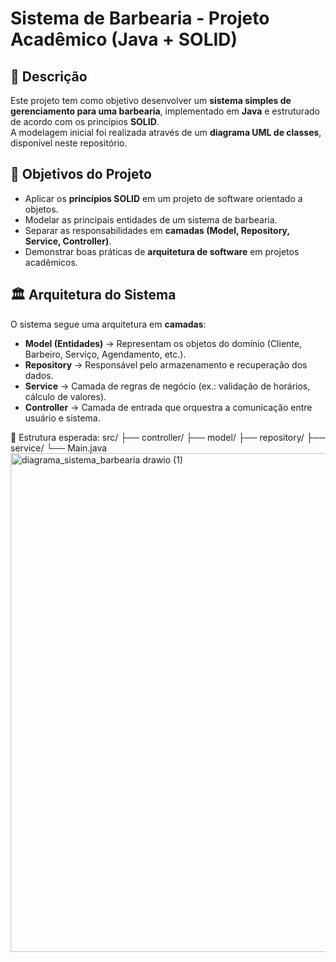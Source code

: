 # Sistema de Barbearia - Projeto Acadêmico (Java + SOLID)

## 📌 Descrição
Este projeto tem como objetivo desenvolver um **sistema simples de gerenciamento para uma barbearia**, implementado em **Java** e estruturado de acordo com os princípios **SOLID**.  
A modelagem inicial foi realizada através de um **diagrama UML de classes**, disponível neste repositório.

## 🎯 Objetivos do Projeto
- Aplicar os **princípios SOLID** em um projeto de software orientado a objetos.  
- Modelar as principais entidades de um sistema de barbearia.  
- Separar as responsabilidades em **camadas (Model, Repository, Service, Controller)**.  
- Demonstrar boas práticas de **arquitetura de software** em projetos acadêmicos.  

## 🏛️ Arquitetura do Sistema
O sistema segue uma arquitetura em **camadas**:

- **Model (Entidades)** → Representam os objetos do domínio (Cliente, Barbeiro, Serviço, Agendamento, etc.).  
- **Repository** → Responsável pelo armazenamento e recuperação dos dados.  
- **Service** → Camada de regras de negócio (ex.: validação de horários, cálculo de valores).  
- **Controller** → Camada de entrada que orquestra a comunicação entre usuário e sistema.  

📂 Estrutura esperada:
src/
├── controller/
├── model/
├── repository/
├── service/
└── Main.java
<img width="941" height="798" alt="diagrama_sistema_barbearia drawio (1)" src="https://github.com/user-attachments/assets/c38476df-e1c4-453c-8cf1-d3dce4a6301e" />


